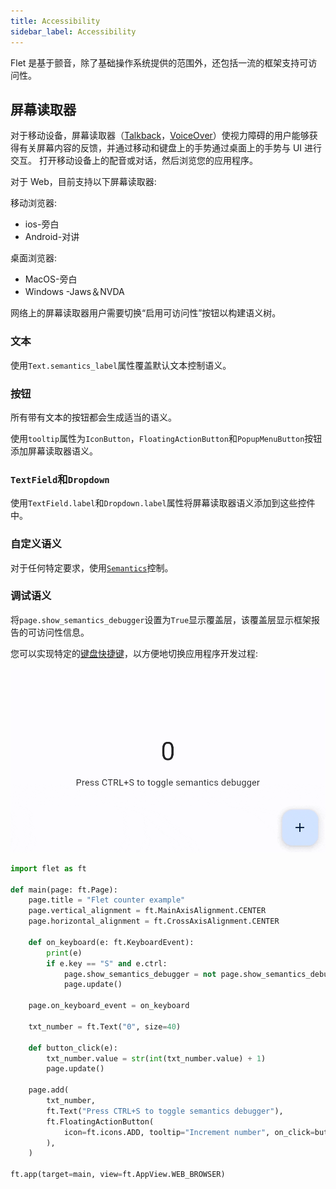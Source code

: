 ```yaml
---
title: Accessibility
sidebar_label: Accessibility
---
```


Flet 是基于颤音，除了基础操作系统提供的范围外，还包括一流的框架支持可访问性。

## 屏幕读取器

对于移动设备，屏幕读取器（[Talkback](https://support.google.com/accessibility/android/answer/6283677?hl=en)，[VoiceOver](https://www.apple.com/lae/accessibility/iphone/vision/)）使视力障碍的用户能够获得有关屏幕内容的反馈，并通过移动和键盘上的手势通过桌面上的手势与 UI 进行交互。 打开移动设备上的配音或对话，然后浏览您的应用程序。

对于 Web，目前支持以下屏幕读取器:

移动浏览器:

- ios-旁白
- Android-对讲

桌面浏览器:

- MacOS-旁白
- Windows -Jaws＆NVDA

网络上的屏幕读取器用户需要切换“启用可访问性”按钮以构建语义树。

### 文本

使用`Text.semantics_label`属性覆盖默认文本控制语义。

### 按钮

所有带有文本的按钮都会生成适当的语义。

使用`tooltip`属性为`IconButton`，`FloatingActionButton`和`PopupMenuButton`按钮添加屏幕读取器语义。

###

### `TextField`和`Dropdown`

使用`TextField.label`和`Dropdown.label`属性将屏幕读取器语义添加到这些控件中。

### 自定义语义

对于任何特定要求，使用[`Semantics`](/docs/controls/semantics)控制。

### 调试语义

将`page.show_semantics_debugger`设置为`True`显示覆盖层，该覆盖层显示框架报告的可访问性信息。

您可以实现特定的[键盘快捷键](/docs/guides/python/keyboard-shortcuts)，以方便地切换应用程序开发过程:

<img src="/img/docs/getting-started/debug-accessibility-toggle.gif" className="screenshot-50" />

```python
import flet as ft

def main(page: ft.Page):
    page.title = "Flet counter example"
    page.vertical_alignment = ft.MainAxisAlignment.CENTER
    page.horizontal_alignment = ft.CrossAxisAlignment.CENTER

    def on_keyboard(e: ft.KeyboardEvent):
        print(e)
        if e.key == "S" and e.ctrl:
            page.show_semantics_debugger = not page.show_semantics_debugger
            page.update()

    page.on_keyboard_event = on_keyboard

    txt_number = ft.Text("0", size=40)

    def button_click(e):
        txt_number.value = str(int(txt_number.value) + 1)
        page.update()

    page.add(
        txt_number,
        ft.Text("Press CTRL+S to toggle semantics debugger"),
        ft.FloatingActionButton(
            icon=ft.icons.ADD, tooltip="Increment number", on_click=button_click
        ),
    )

ft.app(target=main, view=ft.AppView.WEB_BROWSER)
```
